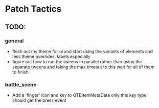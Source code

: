 # Patch Tactics

## TODO:

### general
- flesh out my theme for ui and start using the variants of elements and less theme overrides. labels especially
- figure out how to run the tweens in parallel rather than using the separate tweens and taking the max timeout to this wait for all of them to finish

### battle_scene

- Add a 'finger' icon and key to QTEItemMetaData only this key type should get the press event

